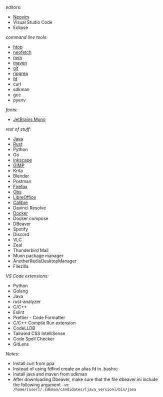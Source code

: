 _editors:_

-   [Neovim](https://github.com/neovim/neovim)
-   Visual Studio Code
-   Eclipse

_command line tools:_

-   [htop](https://github.com/htop-dev/htop)
-   [neofetch](https://github.com/dylanaraps/neofetch)
-   [nvm](https://github.com/nvm-sh/nvm)
-   [maven](https://maven.apache.org/install.html)
-   [git](https://git-scm.com/downloads)
-   [ripgrep](https://github.com/BurntSushi/ripgrep)
-   [fd](https://github.com/sharkdp/fd)
-   curl
-   sdkman
-   gcc
-   pyenv

_fonts:_

-   [JetBrains Mono](https://github.com/JetBrains/JetBrainsMono)

_rest of stuff:_

-   [Java](https://openjdk.java.net/)
-   [Rust](https://www.rust-lang.org/)
-   Python
-   Go
-   [Inkscape](https://inkscape.org/)
-   [GIMP](https://www.gimp.org/)
-   Krita
-   Blender
-   Postman
-   [Firefox](https://www.mozilla.org/en-US/firefox/new/)
-   [Obs](https://github.com/obsproject/obs-studio)
-   [LibreOffice](https://www.libreoffice.org/)
-   [Calibre](https://github.com/kovidgoyal/calibre)
-   Davinci Resolve
-   [Docker](https://www.docker.com/)
-   Docker compose
-   DBeaver
-   Spotify
-   Discord
-   VLC
-   Zeal
-   Thunderbird Mail
-   Muon package manager
-   AnotherRedisDesktopManager
-   Filezilla

_VS Code extensions:_
-   Python
-   Golang
-   Java
-   rust-analyzer
-   C/C++
-   Eslint
-   Prettier - Code Formatter
-   C/C++ Compile Run extension
-   CodeLLDB
-   Tailwind CSS IntelliSense
-   Code Spell Checker
-   GitLens

_Notes:_
* Install curl from ppa
* Instead of using fdfind create an alias fd in .bashrc
* Install java and maven from sdkman
* After downloading Dbeaver, make sure that the file dbeaver.ini include the following argument
`
  -vm
  /home/[user]/.sdkman/candidates/[java_version]/bin/java
`



